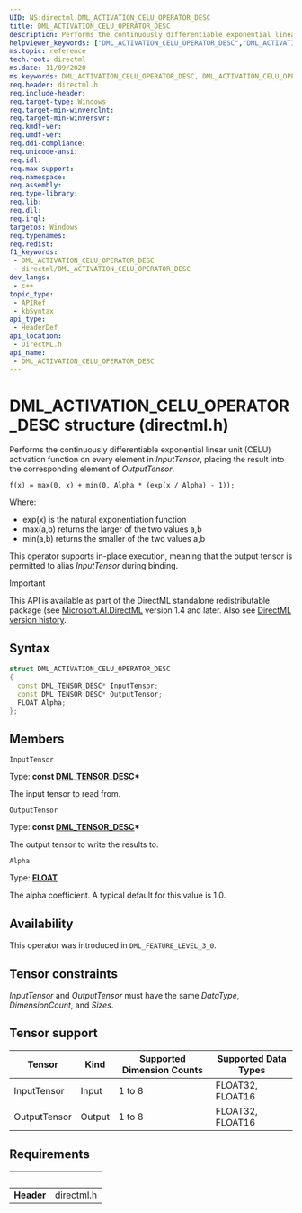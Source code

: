 ```yaml
---
UID: NS:directml.DML_ACTIVATION_CELU_OPERATOR_DESC
title: DML_ACTIVATION_CELU_OPERATOR_DESC
description: Performs the continuously differentiable exponential linear unit (CELU) activation function on every element in *InputTensor*, placing the result into the corresponding element of *OutputTensor*.
helpviewer_keywords: ["DML_ACTIVATION_CELU_OPERATOR_DESC","DML_ACTIVATION_CELU_OPERATOR_DESC structure","direct3d12.dml_convolution_integer_operator_desc","directml/DML_ACTIVATION_CELU_OPERATOR_DESC"]
ms.topic: reference
tech.root: directml
ms.date: 11/09/2020
ms.keywords: DML_ACTIVATION_CELU_OPERATOR_DESC, DML_ACTIVATION_CELU_OPERATOR_DESC structure, direct3d12.dml_convolution_integer_operator_desc, directml/DML_ACTIVATION_CELU_OPERATOR_DESC
req.header: directml.h
req.include-header: 
req.target-type: Windows
req.target-min-winverclnt: 
req.target-min-winversvr: 
req.kmdf-ver: 
req.umdf-ver: 
req.ddi-compliance: 
req.unicode-ansi: 
req.idl: 
req.max-support: 
req.namespace: 
req.assembly: 
req.type-library: 
req.lib: 
req.dll: 
req.irql: 
targetos: Windows
req.typenames: 
req.redist: 
f1_keywords:
 - DML_ACTIVATION_CELU_OPERATOR_DESC
 - directml/DML_ACTIVATION_CELU_OPERATOR_DESC
dev_langs:
 - c++
topic_type:
 - APIRef
 - kbSyntax
api_type:
 - HeaderDef
api_location:
 - DirectML.h
api_name:
 - DML_ACTIVATION_CELU_OPERATOR_DESC
---
```


# DML_ACTIVATION_CELU_OPERATOR_DESC structure (directml.h)

Performs the continuously differentiable exponential linear unit (CELU) activation function on every element in *InputTensor*, placing the result into the corresponding element of *OutputTensor*.

```
f(x) = max(0, x) + min(0, Alpha * (exp(x / Alpha) - 1));
```

Where:
* exp(x) is the natural exponentiation function
* max(a,b) returns the larger of the two values a,b
* min(a,b) returns the smaller of the two values a,b

This operator supports in-place execution, meaning that the output tensor is permitted to alias *InputTensor* during binding.

> [!IMPORTANT]
> This API is available as part of the DirectML standalone redistributable package (see [Microsoft.AI.DirectML](https://www.nuget.org/packages/Microsoft.AI.DirectML/) version 1.4 and later. Also see [DirectML version history](../dml-version-history.md).

## Syntax
```cpp
struct DML_ACTIVATION_CELU_OPERATOR_DESC
{
  const DML_TENSOR_DESC* InputTensor;
  const DML_TENSOR_DESC* OutputTensor;
  FLOAT Alpha;
};
```

## Members

`InputTensor`

Type: **const [DML_TENSOR_DESC](/windows/win32/api/directml/ns-directml-dml_tensor_desc)\***

The input tensor to read from.

`OutputTensor`

Type: **const [DML_TENSOR_DESC](/windows/win32/api/directml/ns-directml-dml_tensor_desc)\***

The output tensor to write the results to.

`Alpha`

Type: <b><a href="/windows/win32/winprog/windows-data-types">FLOAT</a></b>

The alpha coefficient. A typical default for this value is 1.0.

## Availability
This operator was introduced in `DML_FEATURE_LEVEL_3_0`.

## Tensor constraints
*InputTensor* and *OutputTensor* must have the same *DataType*, *DimensionCount*, and *Sizes*.

## Tensor support
| Tensor | Kind | Supported Dimension Counts | Supported Data Types |
| ------ | ---- | -------------------------- | -------------------- |
| InputTensor | Input | 1 to 8 | FLOAT32, FLOAT16 |
| OutputTensor | Output | 1 to 8 | FLOAT32, FLOAT16 |

## Requirements
| &nbsp; | &nbsp; |
| ---- |:---- |
| **Header** | directml.h |